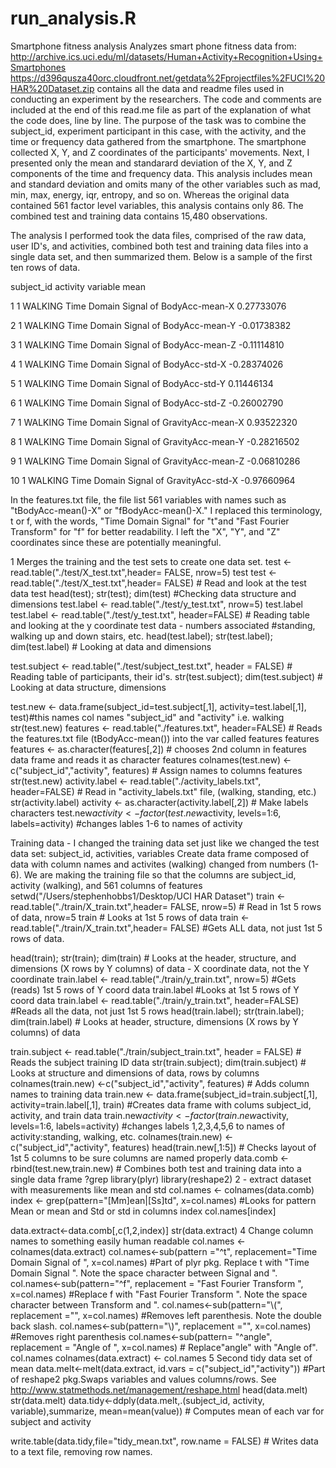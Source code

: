 # run_analysis.R
Smartphone fitness analysis
Analyzes smart phone fitness data from: http://archive.ics.uci.edu/ml/datasets/Human+Activity+Recognition+Using+Smartphones
https://d396qusza40orc.cloudfront.net/getdata%2Fprojectfiles%2FUCI%20HAR%20Dataset.zip contains all the data and readme files used 
in conducting an experiment by the researchers.
The code and comments are included at the end of this read.me file as part of the explanation of what the code does, line by line.
The purpose of the task was to combine the subject_id, experiment participant in this case, with the activity, and the time or frequency data gathered from the smartphone. The smartphone collected X, Y, and Z coordinates of the participants' movements. Next,
I presented only the mean and standarard deviation of the X, Y, and Z components of the time and frequency data. This analysis includes mean and standard deviation and omits many of the other variables such as mad, min, max, energy, iqr, entropy, and so on. Whereas the original data contained 561 factor level variables, this analysis contains only 86. The combined test and training data contains 15,480 observations.

The analysis I performed took the data files, comprised of the raw data, user ID's, and activities, combined both test and training 
data files into a single data set, and then summarized them. Below is a sample of the first ten rows of data. 

subject_id activity                                variable        mean

1           1  WALKING    Time Domain Signal of BodyAcc-mean-X  0.27733076

2           1  WALKING    Time Domain Signal of BodyAcc-mean-Y -0.01738382

3           1  WALKING    Time Domain Signal of BodyAcc-mean-Z -0.11114810

4           1  WALKING     Time Domain Signal of BodyAcc-std-X -0.28374026

5           1  WALKING     Time Domain Signal of BodyAcc-std-Y  0.11446134

6           1  WALKING     Time Domain Signal of BodyAcc-std-Z -0.26002790

7           1  WALKING Time Domain Signal of GravityAcc-mean-X  0.93522320

8           1  WALKING Time Domain Signal of GravityAcc-mean-Y -0.28216502

9           1  WALKING Time Domain Signal of GravityAcc-mean-Z -0.06810286

10          1  WALKING  Time Domain Signal of GravityAcc-std-X -0.97660964

In the features.txt file, the file list 561 variables with names such as "tBodyAcc-mean()-X" or "fBodyAcc-mean()-X." I replaced this terminology, t or f, with the words, "Time Domain Signal" for "t"and "Fast Fourier Transform" for "f" for better readability. I left the "X", "Y", and "Z" coordinates since these are potentially meaningful.

1 Merges the training and the test sets to create one data set.
test <- read.table("./test/X_test.txt",header= FALSE, nrow=5)
test
test <- read.table("./test/X_test.txt",header= FALSE) # Read and look at the test data
test
head(test); str(test); dim(test) #Checking data structure and dimensions
test.label <- read.table("./test/y_test.txt", nrow=5)
test.label
test.label <- read.table("./test/y_test.txt", header=FALSE) # Reading table and looking at the y coordinate test data - numbers associated
#standing, walking up and down stairs, etc.
head(test.label); str(test.label); dim(test.label) # Looking at data and dimensions 

test.subject <- read.table("./test/subject_test.txt", header = FALSE) # Reading table of participants, their id's.
str(test.subject); dim(test.subject)   # Looking at data structure, dimensions

test.new <- data.frame(subject_id=test.subject[,1], activity=test.label[,1], test)#this names col names "subject_id" and "activity" i.e. walking
str(test.new)
features <- read.table("./features.txt", header=FALSE) # Reads the features.txt file (tBodyAcc-mean()) into the var called features
features
features <- as.character(features[,2]) # chooses 2nd column in features data frame and reads it as character
features
colnames(test.new) <-c("subject_id","activity", features) # Assign names to columns
features
str(test.new)
activity.label <- read.table("./activity_labels.txt", header=FALSE) # Read in "activity_labels.txt" file, (walking, standing, etc.)
str(activity.label)
activity <- as.character(activity.label[,2]) # Make labels characters
test.new$activity <- factor(test.new$activity, levels=1:6, labels=activity) #changes lables 1-6 to names of activity

 Training data - I changed the training data set just like we changed the test data set: subject_id, activities, variables 
 Create data frame composed of data with column names and activites (walking) changed from numbers (1-6).
 We are making the training file so that the columns are subject_id, activity (walking), and 561 columns of features 
setwd("/Users/stephenhobbs1/Desktop/UCI HAR Dataset")
train <- read.table("./train/X_train.txt",header= FALSE, nrow=5) # Read in 1st 5 rows of data, nrow=5
train # Looks at 1st 5 rows of data
train <- read.table("./train/X_train.txt",header= FALSE) #Gets ALL data, not just 1st 5 rows of data. 

head(train); str(train); dim(train) # Looks at the header, structure, and dimensions (X rows by Y columns) of data - X coordinate data, not the Y coordinate
train.label <- read.table("./train/y_train.txt", nrow=5) #Gets (reads) 1st 5 rows of Y coord data
train.label #Looks at 1st 5 rows of Y coord data
train.label <- read.table("./train/y_train.txt", header=FALSE) #Reads all the data, not just 1st 5 rows
head(train.label); str(train.label); dim(train.label) # Looks at header, structure, dimensions (X rows by Y columns) of data

train.subject <- read.table("./train/subject_train.txt", header = FALSE) # Reads the subject training ID data
str(train.subject); dim(train.subject) # Looks at structure and dimensions of data, rows by columns
colnames(train.new) <-c("subject_id","activity", features) # Adds column names to training data
train.new <- data.frame(subject_id=train.subject[,1], activity=train.label[,1], train) #Creates data frame with colums subject_id, activity, and train data
train.new$activity <- factor(train.new$activity, levels=1:6, labels=activity) #changes labels 1,2,3,4,5,6 to names of activity:standing, walking, etc.
colnames(train.new) <-c("subject_id","activity", features)
head(train.new[,1:5]) # Checks layout of 1st 5 columns to be sure columns are named properly
data.comb <-rbind(test.new,train.new) # Combines both test and training data into a single data frame
?grep
library(plyr)
library(reshape2)
2 - extract dataset with measurements like mean and std
col.names <- colnames(data.comb)
index <- grep(pattern="[Mm]ean|[Ss]td", x=col.names) #Looks for pattern Mean or mean and Std or std in columns
index
col.names[index]

data.extract<-data.comb[,c(1,2,index)]
str(data.extract)
4 Change column names to something easily human readable
col.names <- colnames(data.extract)
col.names<-sub(pattern ="^t", replacement="Time Domain Signal of ", x=col.names) #Part of plyr pkg. Replace t with "Time Domain Signal ". Note the space character between Signal and ".
col.names<-sub(pattern="^f", replacement = "Fast Fourier Transform ", x=col.names) #Replace f with "Fast Fourier Transform ". Note the space character between Transform and ".
col.names<-sub(pattern="\\(", replacement ="", x=col.names) #Removes left parenthesis. Note the double back slash.
col.names<-sub(pattern="\\)", replacement ="", x=col.names) #Removes right parenthesis
col.names<-sub(pattern= "^angle", replacement = "Angle of ", x=col.names) # Replace"angle" with "Angle of".
col.names
colnames(data.extract) <- col.names
5 Second tidy data set of mean
data.melt<-melt(data.extract, id.vars = c("subject_id","activity")) #Part of reshape2 pkg.Swaps variables and values columns/rows. See http://www.statmethods.net/management/reshape.html
head(data.melt)
str(data.melt)
data.tidy<-ddply(data.melt,.(subject_id, activity, variable),summarize, mean=mean(value)) # Computes mean of each var for subject and activity

write.table(data.tidy,file="tidy_mean.txt", row.name = FALSE) # Writes data to a text file, removing row names.
